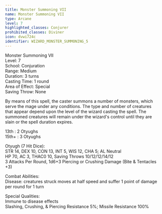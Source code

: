 ```yaml
---
title: Monster Summoning VII
name: Monster Summoning VII
type: Arcane
level: 7
highlighted_classes: Conjurer
prohibited_classes: Diviner
icon: dvwi724c
identifier: WIZARD_MONSTER_SUMMONING_5
---
```

Monster Summoning VII  
Level: 7  
School: Conjuration  
Range: Medium  
Duration: 3 turns  
Casting Time: 1 round  
Area of Effect: Special  
Saving Throw: None  
  
By means of this spell, the caster summons a number of monsters, which serve the mage under any conditions. The type and number of creatures that appear depend upon the level of the wizard casting the spell. The summoned creatures will remain under the wizard's control until they are slain or the spell duration expires.  
  
13th : 2 Otyughs  
15th+ : 3 Otyughs  
  
Otyugh (7 Hit Dice):  
STR 14, DEX 10, CON 13, INT 5, WIS 12, CHA 5;  AL Neutral  
HP 70, AC 3, THAC0 10, Saving Throws 10/12/12/14/12  
3 Attacks Per Round, 1d6+3 Piercing or Crushing Damage (Bite &amp; Tentacles +3)  
  
Combat Abilities:  
Disease: creatures struck moves at half speed and suffer 1 point of damage per round for 1 turn  
  
Special Qualities:  
Immune to disease effects  
Slashing, Crushing, &amp; Piercing Resistance 5%; Missile Resistance 100%  

